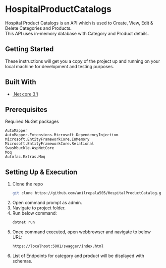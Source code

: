 # HospitalProductCatalogs #
Hospital Product Catalogs is an API which is used to Create, View, Edit & Delete Categories and Products. \
This API uses in-memory database with Category and Product details.

## Getting Started ##
These instructions will get you a copy of the project up and running on your local machine for development and testing purposes. 

## Built With ##
* [.Net core 3.1](https://dotnet.microsoft.com/download/dotnet-core/3.1)

## Prerequisites ##
Required NuGet packages
```
AutoMapper
AutoMapper.Extensions.Microsoft.DependencyInjection
Microsoft.EntityFrameworkCore.InMemory
Microsoft.EntityFrameworkCore.Relational
Swashbuckle.AspNetCore
Moq
Autofac.Extras.Moq
```

## Setting Up & Execution ##
1. Clone the repo
   ```sh
   git clone https://github.com/anilrepala505/HospitalProductCatalog.git
   ```
2. Open command prompt as admin.
3. Navigate to project folder.
4. Run below command:
   ```sh
   dotnet run
   ```
5. Once command executed, open webbrowser and navigate to below URL:
   ```sh
   https://localhost:5001/swagger/index.html
   ```
6. List of Endpoints for category and product will be displayed with schemas.

